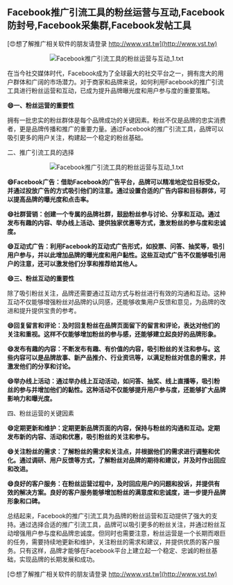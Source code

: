 ## **Facebook推广引流工具的粉丝运营与互动,Facebook防封号,Facebook采集群,Facebook发帖工具**

[😍想了解推广相关软件的朋友请登录 http://www.vst.tw](http://www.vst.tw)

 <center><img src="https://vst.tw/MP4/tuiguang/png/8.png" alt="Facebook推广引流工具的粉丝运营与互动_1.txt"></center>

在当今社交媒体时代，Facebook成为了全球最大的社交平台之一，拥有庞大的用户群体和广阔的市场潜力。对于商家和品牌来说，如何利用Facebook的推广引流工具进行粉丝运营和互动，已成为提升品牌曝光度和用户参与度的重要策略。

**😄一、粉丝运营的重要性**

拥有一批忠实的粉丝群体是每个品牌成功的关键因素。粉丝不仅是品牌的忠实消费者，更是品牌传播和推广的重要力量。通过Facebook的推广引流工具，品牌可以吸引更多的用户关注，构建起一个稳定的粉丝基础。

二、推广引流工具的选择

 <center><img src="https://vst.tw/MP4/tuiguang/png/7.png" alt="Facebook推广引流工具的粉丝运营与互动_1.txt"></center>

**😄Facebook广告：借助Facebook的广告平台，品牌可以精准地定位目标受众，并通过投放广告的方式吸引他们的注意。通过设置合适的广告内容和目标群体，可以提高品牌的曝光度和点击率。**

**😄社群营销：创建一个专属的品牌社群，鼓励粉丝参与讨论、分享和互动。通过发布有趣的内容、举办线上活动、提供独家优惠等方式，激发粉丝的参与度和忠诚度。**

**😄互动式广告：利用Facebook的互动式广告形式，如投票、问答、抽奖等，吸引用户参与，并以此增加品牌的曝光度和用户黏性。这些互动式广告不仅能够吸引用户的注意，还可以激发他们分享和推荐给其他人。**

**😄三、粉丝互动的重要性**

除了吸引粉丝关注，品牌还需要通过互动方式与粉丝进行有效的沟通和互动。这种互动不仅能够增强粉丝对品牌的认同感，还能够收集用户反馈和意见，为品牌的改进和提升提供宝贵的参考。

**😄回复留言和评论：及时回复粉丝在品牌页面留下的留言和评论，表达对他们的关注和重视。这样不仅能够增加粉丝的参与感，还能够建立起良好的品牌形象。**

**😄发布有趣的内容：不断发布有趣、有价值的内容，吸引粉丝的关注和参与。这些内容可以是品牌故事、新产品推介、行业资讯等，以满足粉丝对信息的需求，并激发他们的分享和讨论。**

**😄举办线上活动：通过举办线上互动活动，如问答、抽奖、线上直播等，吸引粉丝的参与并增加他们的黏性。这种活动不仅能够提升用户参与度，还能够扩大品牌影响力和曝光度。**

四、粉丝运营的关键因素

**😄定期更新和维护：定期更新品牌页面的内容，保持与粉丝的沟通和互动。定期发布新的内容、活动和优惠，吸引粉丝的关注和参与。**

**😄关注粉丝的需求：了解粉丝的需求和关注点，并根据他们的需求进行调整和优化。通过调研、用户反馈等方式，了解粉丝对品牌的期待和建议，并及时作出回应和改进。**

**😄良好的客户服务：在粉丝运营过程中，及时回应用户的问题和投诉，并提供有效的解决方案。良好的客户服务能够增加粉丝的满意度和忠诚度，进一步提升品牌形象和口碑。**

总结起来，Facebook的推广引流工具为品牌的粉丝运营和互动提供了强大的支持。通过选择合适的推广引流工具，品牌可以吸引更多的粉丝关注，并通过粉丝互动增强用户参与度和品牌忠诚度。但同时也需要注意，粉丝运营是一个长期而艰巨的任务，需要持续地更新和维护，关注粉丝的需求和建议，并提供优质的客户服务。只有这样，品牌才能够在Facebook平台上建立起一个稳定、忠诚的粉丝基础，实现品牌的长期发展和成功。

[😍想了解推广相关软件的朋友请登录 http://www.vst.tw](http://www.vst.tw)



